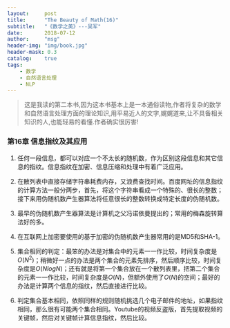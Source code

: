 ```yaml
---
layout:     post
title:      "The Beauty of Math(16)"
subtitle:   "《数学之美》---吴军"
date:       2018-07-12
author:     "msg"
header-img: "img/book.jpg"
header-mask: 0.3
catalog:    true
tags:
    - 数学
    - 自然语言处理
    - NLP
---
```



> 这是我读的第二本书,因为这本书基本上是一本通俗读物,作者将复杂的数学和自然语言处理方面的理论知识,用平易近人的文字,娓娓道来,让不具备相关知识的人,也能轻易的看懂.作者确实很厉害!

### 第16章 信息指纹及其应用

1) 任何一段信息，都可以对应一个不太长的随机数，作为区别这段信息和其它信息的指纹。信息指纹在加密、信息压缩和处理中有着广泛应用。

2) 在散列表中直接存储字符串耗费内存，又浪费查找时间。百度网址的信息指纹的计算方法一般分两步，首先，将这个字符串看成一个特殊的、很长的整数；接下来用伪随机数产生器算法将任意很长的整数转换成特定长度的伪随机数。

3) 最早的伪随机数产生器算法是计算机之父冯诺依曼提出的；常用的梅森旋转算法好的多。

4) 在互联网上加密要使用的基于加密的伪随机数产生器常用的是MD5和SHA-1。

5) 集合相同的判定：最笨的办法是对集合中的元素一一作比较，时间复杂度是$O(N^2)$；稍微好一点的办法是两个集合的元素先排序，然后顺序比较，时间复杂度是$O(NlogN)$；还有就是将第一个集合放在一个散列表里，把第二个集合的元素一一作比较，时间复杂度是$O(N)$，但额外使用了$O(N)$的空间；最好的办法是计算两个信息的指纹，然后直接进行比较。

6) 判定集合基本相同，依照同样的规则随机挑选几个电子邮件的地址，如果指纹相同，那么很有可能两个集合相同。Youtube的视频反盗版，首先提取视频的关键帧，然后对关键帧计算信息指纹，然后比较。
